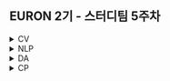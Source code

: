 ## EURON 2기 - 스터디팀 5주차

<details>
<summary>CV</summary>
<div markdown="1">    
  
  <br />
  
  | 주차 | 내용             | 발표자                               | 발표자료 |
| ---- | ---------------- | ------------------------------------ | -------- |
| 5    | cs231n 5주차     | 민소연, 안서연                 | [📚]()    |

## **Assignment**

### **📍 5주차 예습과제 (~4/4)**

1️⃣ CS231N 5강을 수강하고, 요약 및 정리한 내용을 깃허브에 업로드  
2️⃣ (선택) 질문 사항이나 공유하고 싶은 내용 `Ewha-Euron/2022-1-Euron-CV` issue에 추가

**예습과제 제출 방법**

> 해당 파일을 master branch에 업로드하신 후 해당 master branch에서 pull request 를 진행해주세요.

### **📍 4주차 복습과제 (~4/4)**

- [https://cs231n.github.io/assignments2021/assignment1/](https://cs231n.github.io/assignments2021/assignment1/)의 `Q3: Implement a Softmax classifier` 을 완료해주세요.
  1️⃣ `softmax.ipynb` 을 완료하신 후, `.py` 파일로 변환해서 제출해주세요. (모든 cell을 하나의 py 파일에 합쳐주세요)
  - 파일명: `main_softmax.py`
    2️⃣ `softmax.py` 을 제출해주세요.

**복습과제 제출 방법**

> 해당 파일을 Week_5 branch에 업로드하신 후 해당 Week_5 branch에서 pull request 를 진행해주세요.

## **Due**

- 5주차 예습과제
  - **4월 4일**까지 제출합니다.
- 4주차 복습과제
  - **4월 4일**까지 제출합니다.

## **Extra-Credit**

- [https://github.com/deeplearningzerotoall](https://github.com/deeplearningzerotoall)
  - `lab-08` ~ `lab-09` 을 진행해주세요.

</div>
</details>

<details>
<summary>NLP</summary>
<div markdown="1">

| 주차 | 내용         | 발표자         | 발표자료 |
| ---- | ------------ | -------------- | -------- |
| 5    | cs224n 5주차 | 김소민, 임세영 | [📚]()   |

## Assignment

### 📍 예습과제(~4/4)

1️⃣ CS224N 5강을 수강하고, 요약 및 정리한 내용을 깃허브에 업로드

2️⃣ (선택) 질문 사항이나 공유하고 싶은 내용 깃허브 issue에 추가

- 과제 제출 방법
  - 레포: (origin) Ewha-Euron/2022-1-Euron-NLP
  - issue 추가
    - 제목: [5주차] 질문 있습니다/~ 내용 공유합니다.
    - label:
      - 강의 내용 중 이해가 잘 되지 않는 부분 `question`
      - 강의에는 없지만 추가로 궁금한 사항 `question`
      - 강의에는 없지만 추가로 공유하고 싶은 내용 `share`

### 예습과제 제출 방법

> 해당 파일을 `master` branch에 업로드하신 후 해당 `master` branch에서 `pull request` 를 진행해주세요.

- 과제 제출 방법
  - 레포: (origin) username/2022-1-Euron-Study-Assignments
  - 브랜치: `master`
  - 해당 주차 브랜치에 과제 업로드하고 Pull Request, 이때 label은 `예습과제`

### 📍 복습과제(~4/4)

1️⃣ CS224N Assignment2 문제 Q2의 (b), (c) 풀어서 제출

- [CS224N 2019 Assignment2 문제](https://web.stanford.edu/class/archive/cs/cs224n/cs224n.1194/assignments/a2.pdf)
- [CS224N 2019 Assignment2 코드](https://web.stanford.edu/class/archive/cs/cs224n/cs224n.1194/assignments/a2.zip)

### 복습과제 제출 방법

> 해당 파일을 `Week_5` branch에 업로드하신 후 해당 `Week_5` branch에서 `pull request` 를 진행해주세요.

- 과제 제출 방법
  - 레포: (origin) username/2022-1-Euron-Study-Assignments
  - 브랜치: `Week_5`
  - 해당 주차 브랜치에 과제 업로드하고 Pull Request, 이때 label은 `NLP` , `복습과제`

## Due

📍 **4월 4일**까지 제출합니다.

</div>
</details>

<details>
<summary>DA</summary>
<div markdown="1">

<br />  
  
| 주차 | 내용         | 발표자                       | 발표자료 |
| ---- | ------------ | ---------------------------- | -------- |
| 5    | 파이썬 머신러닝 완벽가이드 5장 | 박지운, 오연재, 이서영 | [📚](https://github.com/Ewha-Euron/2022-1-Euron-DA/blob/master/DA_week5.pdf)    |

## **Assignment**

### **📍 예습과제 (~4/4)**

1️⃣ 파이썬 머신러닝 완벽 가이드 5장 01~08 파트를 정리한 pdf와 주피터나 구글 코랩으로 필사한 실습 코드들을 실행한 ipynb 파일 제출

**예습과제 제출 방법**

> 해당 파일을 `master` branch에 업로드하신 후 해당 `master` branch에서 pull request 를 진행해주세요.

- 과제 제출 방법
  - 레포: (origin) username/2022-1-Euron-Study-Assignments
  - 브랜치: `master`
  - 해당 주차 브랜치에 과제 업로드하고 Pull Request, 이때 label은 `DA` , `예습과제`

### **📍 복습과제 (~4/4)**

1️⃣ [캐글 심장병 발병 예측 노트북](https://www.kaggle.com/code/kaanboke/beginner-friendly-catboost-with-optuna)을 실습한 뒤 새로운 방법론, 모델 등에 대해 추가적으로 조사하고 pdf 형식으로 정리

**복습과제 제출 방법**

> 해당 파일을 Assignment 레포지토리 `Week_5` branch에 업로드하신 후 해당 `Week_5` branch에서 pull request를 진행해주세요.

### Due

- Preview
  - **4월 4일**까지 제출합니다.
- Review
  - **4월 4일**까지 제출합니다.

</div>
</details>

<details>
<summary>CP</summary>
<div markdown="1">

<br />  
  
| 주차 | 내용         | 발표자                       | 발표자료 |
| ---- | ------------ | ---------------------------- | -------- |
| 5    | [Human Protein Atlas Image Classification](https://www.kaggle.com/c/human-protein-atlas-image-classification) |한예송, 홍재령, 이지혜 | [📚]()    |

💥 week5 에서는 단백질 패턴 **분류** 대회에 대하여 다룹니다.

## Assignment

### 📍 예습과제 (~4/7)

- 4월 7일 목요일 23:59 분까지

아래 두 솔루션을 **키포인트 위주로 분석** 및 **필요하다고 판단되시는 부분에 한해 부분 필사**를 진행해 주세요.

(1) **[A CNN Classifier and a Metric Learning Model, 1st Place Solution](https://www.kaggle.com/competitions/human-protein-atlas-image-classification/discussion/78109)**

💡 깃허브 코드: https://github.com/CellProfiling/HPA-competition-solutions/tree/master/bestfitting

💡 Keypoint: Loss Functions(FocalLoss+Lovasz, ArcFaceLoss)과 Metric Learning을 중심적으로

(2) **[part of 4th place solution: GAPNet & dual loss ResNet](https://www.kaggle.com/competitions/human-protein-atlas-image-classification/discussion/77300)**

💡 깃허브 코드: https://github.com/CellProfiling/HPA-competition-solutions/tree/master/wienerschnitzelgemeinschaft

💡 Keypoint: GAPNet, Dual Loss ResNet

</div>
</details>
